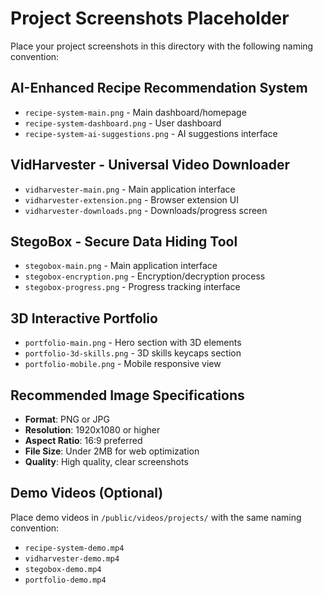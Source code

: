 # Project Screenshots Placeholder

Place your project screenshots in this directory with the following naming convention:

## AI-Enhanced Recipe Recommendation System
- `recipe-system-main.png` - Main dashboard/homepage
- `recipe-system-dashboard.png` - User dashboard
- `recipe-system-ai-suggestions.png` - AI suggestions interface

## VidHarvester - Universal Video Downloader
- `vidharvester-main.png` - Main application interface
- `vidharvester-extension.png` - Browser extension UI
- `vidharvester-downloads.png` - Downloads/progress screen

## StegoBox - Secure Data Hiding Tool
- `stegobox-main.png` - Main application interface
- `stegobox-encryption.png` - Encryption/decryption process
- `stegobox-progress.png` - Progress tracking interface

## 3D Interactive Portfolio
- `portfolio-main.png` - Hero section with 3D elements
- `portfolio-3d-skills.png` - 3D skills keycaps section
- `portfolio-mobile.png` - Mobile responsive view

## Recommended Image Specifications
- **Format**: PNG or JPG
- **Resolution**: 1920x1080 or higher
- **Aspect Ratio**: 16:9 preferred
- **File Size**: Under 2MB for web optimization
- **Quality**: High quality, clear screenshots

## Demo Videos (Optional)
Place demo videos in `/public/videos/projects/` with the same naming convention:
- `recipe-system-demo.mp4`
- `vidharvester-demo.mp4`
- `stegobox-demo.mp4`
- `portfolio-demo.mp4`
